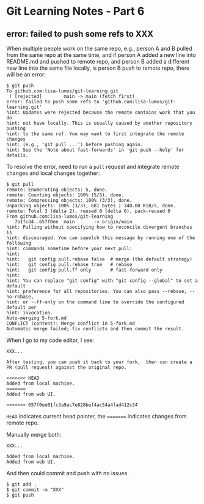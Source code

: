 # Git Learning Notes - Part 6

## error: failed to push some refs to XXX

When multiple people work on the same repo, e.g., person A and B pulled from the same repo at the same time, and if person A added a new line into README.md and pushed to remote repo, and person B added a different new line into the same file locally, is person B push to remote repo, there will be an error: 

```console
$ git push
To github.com:lisa-lumos/git-learning.git
 ! [rejected]        main -> main (fetch first)
error: failed to push some refs to 'github.com:lisa-lumos/git-learning.git'
hint: Updates were rejected because the remote contains work that you do
hint: not have locally. This is usually caused by another repository pushing
hint: to the same ref. You may want to first integrate the remote changes
hint: (e.g., 'git pull ...') before pushing again.
hint: See the 'Note about fast-forwards' in 'git push --help' for details.
```

To resolve the error, need to run a `pull` request and integrate remote changes and local changes together: 

```console
$ git pull
remote: Enumerating objects: 5, done.
remote: Counting objects: 100% (5/5), done.
remote: Compressing objects: 100% (3/3), done.
Unpacking objects: 100% (3/3), 681 bytes | 340.00 KiB/s, done.
remote: Total 3 (delta 2), reused 0 (delta 0), pack-reused 0
From github.com:lisa-lumos/git-learning
   7b1fcd4..657f0ee  main       -> origin/main
hint: Pulling without specifying how to reconcile divergent branches is
hint: discouraged. You can squelch this message by running one of the following
hint: commands sometime before your next pull:
hint: 
hint:   git config pull.rebase false  # merge (the default strategy)
hint:   git config pull.rebase true   # rebase
hint:   git config pull.ff only       # fast-forward only
hint: 
hint: You can replace "git config" with "git config --global" to set a default
hint: preference for all repositories. You can also pass --rebase, --no-rebase,
hint: or --ff-only on the command line to override the configured default per
hint: invocation.
Auto-merging 5-fork.md
CONFLICT (content): Merge conflict in 5-fork.md
Automatic merge failed; fix conflicts and then commit the result.
```

When I go to my code editor, I see: 

```
XXX...

After testing, you can push it back to your fork,  then can create a PR (pull request) against the original repo. 

<<<<<<< HEAD
Added from local machine. 
=======
Added from web UI. 

>>>>>>> 657f0ee01fc3a9ac7e828bef4ac54a4fad412c34
```

`HEAD` indicates current head pointer, the `=======` indicates changes from remote repo. 

Manually merge both: 

```
XXX...

Added from local machine. 
Added from web UI. 
```

And then could commit and push with no issues. 

```console
$ git add .
$ git commit -m "XXX"
$ git push
```













